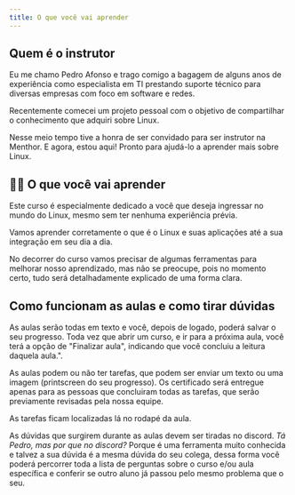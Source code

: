 ```yaml
---
title: O que você vai aprender
---
```


## Quem é o instrutor

Eu me chamo Pedro Afonso e trago comigo a bagagem de alguns anos de experiência como especialista em TI prestando suporte técnico para diversas empresas com foco em software e redes.

Recentemente comecei um projeto pessoal com o objetivo de compartilhar o conhecimento que adquiri sobre Linux. 

Nesse meio tempo tive a honra de ser convidado para ser instrutor na Menthor. E agora, estou aqui! Pronto para ajudá-lo a aprender mais sobre Linux.

## 👩‍💻 O que você vai aprender

Este curso é especialmente dedicado a você que deseja ingressar no mundo do Linux, mesmo sem ter nenhuma experiência prévia.

Vamos aprender corretamente o que é o Linux e suas aplicações até a sua integração em seu dia a dia.

No decorrer do curso vamos precisar de algumas ferramentas para melhorar nosso aprendizado, mas não se preocupe, pois no momento certo, tudo será detalhadamente explicado de uma forma clara.

## Como funcionam as aulas e como tirar dúvidas

As aulas serão todas em texto e você, depois de logado, poderá salvar o seu progresso. Toda vez que abrir um curso, e ir para a próxima aula, você terá a opção de "Finalizar aula", indicando que você concluiu a leitura daquela aula.".

As aulas podem ou não ter tarefas, que podem ser enviar um texto ou uma imagem (printscreen do seu progresso). Os certificado será entregue apenas para as pessoas que concluiram todas as tarefas, que serão previamente revisadas pela nossa equipe.

As tarefas ficam localizadas lá no rodapé da aula.

As dúvidas que surgirem durante as aulas devem ser tiradas no discord. _Tá Pedro, mas por que no discord?_ Porque é uma ferramenta muito conhecida e talvez a sua dúvida é a mesma dúvida do seu colega, dessa forma você poderá percorrer toda a lista de perguntas sobre o curso e/ou aula específica e conferir se outro aluno já passou pelo mesmo problema que o seu.